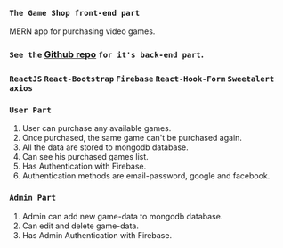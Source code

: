 ### `The Game Shop front-end part`
MERN app for purchasing video games.

### `See the` [Github repo](https://github.com/UpekkaChakma/the-game-shop-server) `for it's back-end part`.

### `ReactJS`   `React-Bootstrap`   `Firebase`   `React-Hook-Form`  `Sweetalert`  `axios`

### `User Part`
1. User can purchase any available games.
2. Once purchased, the same game can't be purchased again.
3. All the data are stored to mongodb database.
4. Can see his purchased games list.
5. Has Authentication with Firebase.
6. Authentication methods are email-password, google and facebook. 

### `Admin Part`
1. Admin can add new game-data to mongodb database.
2. Can edit and delete game-data.
3. Has Admin Authentication with Firebase.
